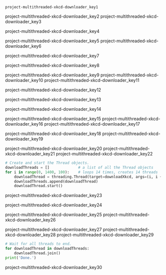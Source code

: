 ```ngMeta
project-multithreaded-xkcd-downloader_key1
```

project-multithreaded-xkcd-downloader_key2
project-multithreaded-xkcd-downloader_key3


project-multithreaded-xkcd-downloader_key4


project-multithreaded-xkcd-downloader_key5
project-multithreaded-xkcd-downloader_key6


project-multithreaded-xkcd-downloader_key7


project-multithreaded-xkcd-downloader_key8



project-multithreaded-xkcd-downloader_key9
project-multithreaded-xkcd-downloader_key10
project-multithreaded-xkcd-downloader_key11


project-multithreaded-xkcd-downloader_key12


project-multithreaded-xkcd-downloader_key13


project-multithreaded-xkcd-downloader_key14


project-multithreaded-xkcd-downloader_key15
project-multithreaded-xkcd-downloader_key16
project-multithreaded-xkcd-downloader_key17


project-multithreaded-xkcd-downloader_key18
project-multithreaded-xkcd-downloader_key19



project-multithreaded-xkcd-downloader_key20
project-multithreaded-xkcd-downloader_key21
project-multithreaded-xkcd-downloader_key22
```python
# Create and start the Thread objects.
downloadThreads = []             # a list of all the Thread objects
for i in range(0, 1400, 100):    # loops 14 times, creates 14 threads
    downloadThread = threading.Thread(target=downloadXkcd, args=(i, i + 99))
    downloadThreads.append(downloadThread)
    downloadThread.start()
```
project-multithreaded-xkcd-downloader_key23


project-multithreaded-xkcd-downloader_key24


project-multithreaded-xkcd-downloader_key25
project-multithreaded-xkcd-downloader_key26



project-multithreaded-xkcd-downloader_key27
project-multithreaded-xkcd-downloader_key28
project-multithreaded-xkcd-downloader_key29
```python
# Wait for all threads to end.
for downloadThread in downloadThreads:
    downloadThread.join()
print('Done.')
```
project-multithreaded-xkcd-downloader_key30
